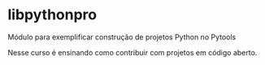 # libpythonpro
Módulo para exemplificar construção de projetos Python no Pytools

Nesse curso é ensinando como contribuir  com projetos em código aberto.